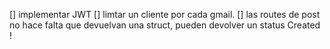 [] implementar JWT
[] limtar un cliente por cada gmail.
[] las routes de post no hace falta que devuelvan una struct, pueden devolver un status Created !


 